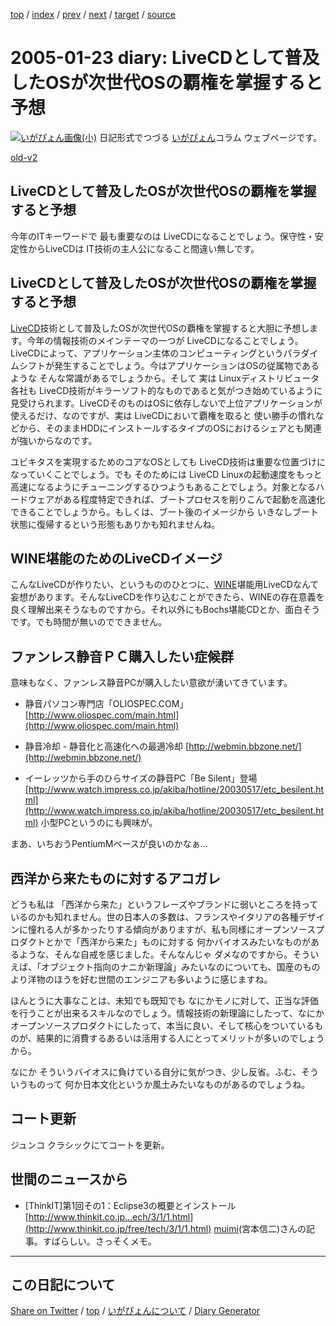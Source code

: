 [top](../index.html) 
 / [index](index.html) 
 / [prev](ig050122.html) 
 / [next](ig050125.html) 
 / [target](https://igapyon.github.io/diary/2005/ig050123.html) 
 / [source](https://github.com/igapyon/diary/blob/gh-pages/2005/ig050123.html.src.md) 

2005-01-23 diary: LiveCDとして普及したOSが次世代OSの覇権を掌握すると予想
=====================================================================================================
[![いがぴょん画像(小)](https://igapyon.github.io/diary/images/iga200306s.jpg "いがぴょん")](https://igapyon.github.io/diary/memo/memoigapyon.html) 日記形式でつづる [いがぴょん](https://igapyon.github.io/diary/memo/memoigapyon.html)コラム ウェブページです。

[old-v2](ig050123-orig.html)

## LiveCDとして普及したOSが次世代OSの覇権を掌握すると予想

今年のITキーワードで 最も重要なのは LiveCDになることでしょう。保守性・安定性からLiveCDは IT技術の主人公になること間違い無しです。


## LiveCDとして普及したOSが次世代OSの覇権を掌握すると予想

[LiveCD](http://www.igapyon.jp/igapyon/diary/keyword/livecd.html)技術として普及したOSが次世代OSの覇権を掌握すると大胆に予想します。今年の情報技術のメインテーマの一つが
LiveCDになることでしょう。LiveCDによって、アプリケーション主体のコンピューティングというパラダイムシフトが発生することでしょう。今はアプリケーションはOSの従属物であるような そんな常識があるでしょうから。そして 実は Linuxディストリビュータ各社も LiveCD技術がキラーソフト的なものであると気がつき始めているように見受けられます。LiveCDそのものはOSに依存しないで上位アプリケーションが使えるだけ、なのですが、実は LiveCDにおいて覇権を取ると 使い勝手の慣れなどから、そのままHDDにインストールするタイプのOSにおけるシェアとも関連が強いからなのです。

ユビキタスを実現するためのコアなOSとしても LiveCD技術は重要な位置づけになっていくことでしょう。でも そのためには LiveCD Linuxの起動速度をもっと高速になるようにチューニングするひつようもあることでしょう。対象となるハードウェアがある程度特定できれば、ブートプロセスを削りこんで起動を高速化できることでしょうから。もしくは、ブート後のイメージから いきなしブート状態に復帰するという形態もありかも知れませんね。

## WINE堪能のためのLiveCDイメージ

こんなLiveCDが作りたい、というもののひとつに、[WINE](http://www.igapyon.jp/igapyon/diary/keyword/wine.html)堪能用LiveCDなんて妄想があります。そんなLiveCDを作り込むことができたら、WINEの存在意義を良く理解出来そうなものですから。それ以外にもBochs堪能CDとか、面白そうです。でも時間が無いのでできません。

## ファンレス静音ＰＣ購入したい症候群

意味もなく、ファンレス静音PCが購入したい意欲が湧いてきています。

* 静音パソコン専門店「OLIOSPEC.COM」
  [http://www.oliospec.com/main.html](http://www.oliospec.com/main.html)
  
* 静音冷却 - 静音化と高速化への最適冷却
  [http://webmin.bbzone.net/](http://webmin.bbzone.net/)
  
* イーレッツから手のひらサイズの静音PC「Be Silent」登場
  [http://www.watch.impress.co.jp/akiba/hotline/20030517/etc_besilent.html](http://www.watch.impress.co.jp/akiba/hotline/20030517/etc_besilent.html)
  小型PCというのにも興味が。

まあ、いちおうPentiumMベースが良いのかなぁ…

## 西洋から来たものに対するアコガレ

どうも私は 「西洋から来た」というフレーズやブランドに弱いところを持っているのかも知れません。世の日本人の多数は、フランスやイタリアの各種デザインに憧れる人が多かったりする傾向がありますが、私も同様にオープンソースプロダクトとかで「西洋から来た」ものに対する 何かバイオスみたいなものがあるような、そんな自戒を感じました。そんなんじゃ ダメなのですから。そういえば、「オブジェクト指向のナニか新理論」みたいなのについても、国産のものより洋物のほうを好む世間のエンジニアも多いように感じますね。

ほんとうに大事なことは、未知でも既知でも なにかモノに対して、正当な評価を行うことが出来るスキルなのでしょう。情報技術の新理論にしたって、なにかオープンソースプロダクトにしたって、本当に良い、そして核心をついているものが、結果的に消費するあるいは活用する人にとってメリットが多いのでしょうから。

なにか そういうバイオスに負けている自分に気がつき、少し反省。ふむ、そういうものって 何か日本文化というか風土みたいなものがあるのでしょうね。

## コート更新

ジュンコ クラシックにてコートを更新。

## 世間のニュースから

* [ThinkIT]第1回その1：Eclipse3の概要とインストール
[http://www.thinkit.co.jp...ech/3/1/1.html](http://www.thinkit.co.jp/free/tech/3/1/1.html)
  [muimi](http://muimi.com/)(宮本信二)さんの記事。すばらしい。さっそくメモ。

----------------------------------------------------------------------------------------------------

## この日記について

[Share on Twitter](https://twitter.com/intent/tweet?hashtags=igapyon%2Cdiary%2C%E3%81%84%E3%81%8C%E3%81%B4%E3%82%87%E3%82%93&text=LiveCD%E3%81%A8%E3%81%97%E3%81%A6%E6%99%AE%E5%8F%8A%E3%81%97%E3%81%9FOS%E3%81%8C%E6%AC%A1%E4%B8%96%E4%BB%A3OS%E3%81%AE%E8%A6%87%E6%A8%A9%E3%82%92%E6%8E%8C%E6%8F%A1%E3%81%99%E3%82%8B%E3%81%A8%E4%BA%88%E6%83%B3&url=https%3A%2F%2Figapyon.github.io%2Fdiary%2F2005%2Fig050123.html) / [top](../index.html) / [いがぴょんについて](https://igapyon.github.io/diary/memo/memoigapyon.html) / [Diary Generator](https://github.com/igapyon/igapyonv3)
